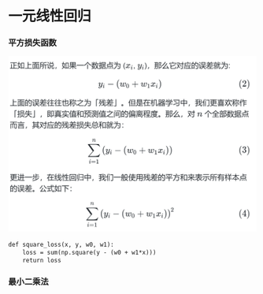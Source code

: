 
# 一元线性回归

### 平方损失函数
![输入图片说明](/imgs/2024-04-29/KizZucoo5Ovmyg0j.png)
```
def square_loss(x, y, w0, w1): 
	loss = sum(np.square(y - (w0 + w1*x))) 
	return loss
```
### 最小二乘法

<!--stackedit_data:
eyJoaXN0b3J5IjpbODYyMzc3ODQ3LC0xMzU2MTcxMjA2XX0=
-->